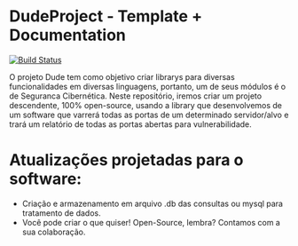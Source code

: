 # DudeProject - Template + Documentation

[![Build Status](https://travis-ci.org/joemccann/dillinger.svg?branch=master)](https://dudesecurity.darwinproject.online/)


O projeto Dude tem como objetivo criar librarys para diversas funcionalidades em diversas linguagens, portanto, um de seus módulos é o de Seguranca Cibernética.
Neste repositório, iremos criar um projeto descendente, 100% open-source, usando a library que desenvolvemos de um software que varrerá todas as portas de um determinado servidor/alvo e trará um relatório de todas as portas abertas para vulnerabilidade.

# Atualizações projetadas para o software:

  - Criação e armazenamento em arquivo .db das consultas ou mysql para tratamento de dados.
  - Você pode criar o que quiser! Open-Source, lembra? Contamos com a sua colaboração.